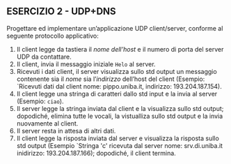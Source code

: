 ## ESERCIZIO 2 - UDP+DNS

Progettare ed implementare un’applicazione UDP client/server, conforme al seguente protocollo applicativo:

1.	Il client legge da tastiera il *nome dell’host* e il numero di porta del server UDP da contattare.
2.	Il client, invia il messaggio iniziale `Helo` al server.
3.	Ricevuti i dati client, il server visualizza sullo std output un messaggio contenente sia il *nome* sia l’*indirizzo* dell’host del client (Esempio: `Ricevuti dati dal client nome: pippo.uniba.it, indirizzo: 193.204.187.154).
4.	Il client legge una stringa di caratteri dallo std input e la invia al server (Esempio: `ciao`).
5.	Il server legge la stringa inviata dal client e la visualizza sullo std output; dopodiché, elimina tutte le vocali, la vistualliza sullo std output e la invia nuovamente al client.
6.	Il server resta in attesa di altri dati.
7.	Il client legge la risposta inviata dal server e visualizza la risposta sullo std output (Esempio `Stringa 'c' ricevuta dal server nome: srv.di.uniba.it inidirizzo: 193.204.187.166); dopodiché, il client termina.

